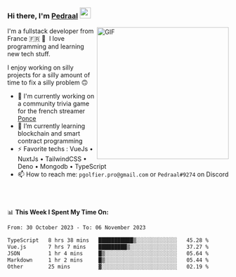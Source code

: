 ### Hi there, I'm <a href="https://pedraal.dev" target="_blank">Pedraal</a> <img src="https://media.giphy.com/media/hvRJCLFzcasrR4ia7z/giphy.gif" width="25px">
<img align="right" alt="GIF" src="https://pedraal.dev/avatar.png" width="300" height="300" />

I'm a fullstack developer from France 🇫🇷 🥖 &nbsp;I love programming and learning new
tech stuff.

I enjoy working on silly projects for a silly amount of time to fix a silly problem 🙃

- 🔭  I'm currently working on a community trivia game for the french streamer <a href="https://twitch.tv/ponce" target="_blank">Ponce</a>
- 🌱 I’m currently learning blockchain and smart contract programming
- ⚡ Favorite techs : VueJs &bull; NuxtJs &bull; TailwindCSS &bull; Deno &bull; Mongodb &bull; TypeScript
- 📫 How to reach me: `pgolfier.pro@gmail.com` or `Pedraal#9274` on Discord

<br>
<br>

📊 **This Week I Spent My Time On:**
<!--START_SECTION:waka-->

```txt
From: 30 October 2023 - To: 06 November 2023

TypeScript   8 hrs 38 mins   ███████████▒░░░░░░░░░░░░░   45.28 %
Vue.js       7 hrs 7 mins    █████████▒░░░░░░░░░░░░░░░   37.27 %
JSON         1 hr 4 mins     █▒░░░░░░░░░░░░░░░░░░░░░░░   05.64 %
Markdown     1 hr 2 mins     █▒░░░░░░░░░░░░░░░░░░░░░░░   05.44 %
Other        25 mins         ▓░░░░░░░░░░░░░░░░░░░░░░░░   02.19 %
```

<!--END_SECTION:waka-->
